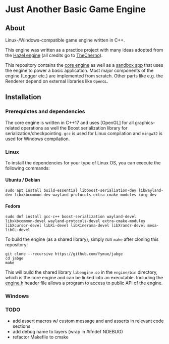 # **J**ust **A**nother **B**asic **G**ame **E**ngine

## About

Linux-/Windows-compatible game engine written in C++.

This engine was written as a practice project with many ideas adopted from the [Hazel engine](https://github.com/TheCherno/Hazel) (all credits go to [TheCherno](https://github.com/TheCherno)).

This repository contains the [core engine](https://github.com/fymue/jabge/tree/main/engine) as well as a [sandbox app](https://github.com/fymue/jabge/tree/main/app/) that uses the engine to power a basic application. Most major components of the engine (Logger etc.) are implemented from scratch. Other parts like e.g. the Renderer depend on external libraries like `OpenGL`.

## Installation

### Prerequistes and dependencies

The core engine is written in C++17 and uses [OpenGL] for all graphics-related operations as well the Boost serialization library for serialization/checkpointing. `gcc` is used for Linux compilation and `mingw32` is used for Windows compilation.

### Linux

To install the dependencies for your type of Linux OS, you can execute the following commands:

#### Ubuntu / Debian
```
sudo apt install build-essential libboost-serialiation-dev libwayland-dev libxkbcommon-dev wayland-protocols extra-cmake-modules xorg-dev

```
#### Fedora
```
sudo dnf install gcc-c++ boost-serialization wayland-devel libxkbcommon-devel wayland-protocols-devel extra-cmake-modules libXcursor-devel libXi-devel libXinerama-devel libXrandr-devel mesa-libGL-devel
```

To build the engine (as a shared library), simply run `make` after cloning this repository:
```
git clone --recursive https://github.com/fymue/jabge
cd jabge
make
```

This will build the shared library `libengine.so` in the `engine/bin` directory, which is the core engine and can be linked into an executable. Including the [engine.h](https://github.com/fymue/jabge/blob/main/engine/engine.h) header file allows a program to access to public API of the engine.

### Windows

### TODO

- add assert macros w/ custom message and and asserts in relevant code sections
- add debug name to layers (wrap in #ifndef NDEBUG)
- refactor Makefile to cmake


